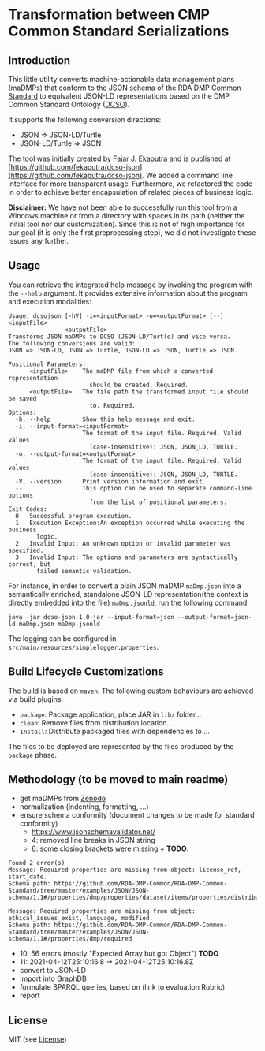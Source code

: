 # Transformation between CMP Common Standard Serializations

## Introduction

This little utility converts machine-actionable data management plans (maDMPs) that conform to the JSON schema of
the [RDA DMP Common Standard](https://github.com/RDA-DMP-Common/RDA-DMP-Common-Standard) to equivalent JSON-LD
representations based on the DMP Common Standard
Ontology ([DCSO](https://github.com/RDA-DMP-Common/RDA-DMP-Common-Standard/tree/master/ontologies)).

It supports the following conversion directions:

* JSON => JSON-LD/Turtle
* JSON-LD/Turtle => JSON

The tool was initially created by [Fajar J. Ekaputra](https://github.com/fekaputra) and is published
at [https://github.com/fekaputra/dcso-json](https://github.com/fekaputra/dcso-json). We added a command line interface
for more transparent usage. Furthermore, we refactored the code in order to achieve better encapsulation of related
pieces of business logic.

**Disclaimer:** We have not been able to successfully run this tool from a Windows machine or from a directory with
spaces in its path (neither the initial tool nor our customization). Since this is not of high importance for our goal
(it is only the first preprocessing step), we did not investigate these issues any further.

## Usage

You can retrieve the integrated help message by invoking the program with the `--help` argument. It provides extensive
information about the program and execution modalities:

```shell
Usage: dcsojson [-hV] -i=<inputFormat> -o=<outputFormat> [--] <inputFile>
                <outputFile>
Transforms JSON maDMPs to DCSO (JSON-LD/Turtle) and vice versa.
The following conversions are valid:
JSON => JSON-LD, JSON => Turtle, JSON-LD => JSON, Turtle => JSON.

Positional Parameters:
      <inputFile>    The maDMP file from which a converted representation
                       should be created. Required.
      <outputFile>   The file path the transformed input file should be saved
                       to. Required.
Options:
  -h, --help         Show this help message and exit.
  -i, --input-format=<inputFormat>
                     The format of the input file. Required. Valid values
                       (case-insensitive): JSON, JSON_LD, TURTLE.
  -o, --output-format=<outputFormat>
                     The format of the input file. Required. Valid values
                       (case-insensitive): JSON, JSON_LD, TURTLE.
  -V, --version      Print version information and exit.
  --                 This option can be used to separate command-line options
                       from the list of positional parameters.
Exit Codes:
  0   Successful program execution.
  1   Execution Exception:An exception occurred while executing the business
        logic.
  2   Invalid Input: An unknown option or invalid parameter was specified.
  3   Invalid Input: The options and parameters are syntactically correct, but
        failed semantic validation.
```

For instance, in order to convert a plain JSON maDMP `maDmp.json` into a semantically enriched, standalone JSON-LD
representation(the context is directly embedded into the file) `maDmp.jsonld`, run the following command:

```shell
java -jar dcso-json-1.0-jar --input-format=json --output-format=json-ld maDmp.json maDmp.jsonld
```

The logging can be configured in `src/main/resources/simplelogger.properties`.

## Build Lifecycle Customizations

The build is based on `maven`. The following custom behaviours are achieved via build plugins:

* `package`: Package application, place JAR in `lib/` folder...
* `clean`: Remove files from distribution location...
* `install`: Distribute packaged files with dependencies to ...

The files to be deployed are represented by the files produced by the `package` phase.

## Methodology (to be moved to main readme)

* get maDMPs from [Zenodo](https://zenodo.org/communities/dast-2021)
* normalization (indenting, formatting, ...)
* ensure schema conformity (document changes to be made for standard conformity)
    * <https://www.jsonschemavalidator.net/>
    * 4: removed line breaks in JSON string
    * 6: some closing brackets were missing + **TODO**:

```text
Found 2 error(s)
Message: Required properties are missing from object: license_ref, start_date.
Schema path: https://github.com/RDA-DMP-Common/RDA-DMP-Common-Standard/tree/master/examples/JSON/JSON-schema/1.1#/properties/dmp/properties/dataset/items/properties/distribution/items/properties/license/items/required

Message: Required properties are missing from object: ethical_issues_exist, language, modified.
Schema path: https://github.com/RDA-DMP-Common/RDA-DMP-Common-Standard/tree/master/examples/JSON/JSON-schema/1.1#/properties/dmp/required
```

  * 10: 56 errors (mostly "Expected Array but got Object") **TODO**
  * 11: 2021-04-12T25:10:16.8 -> 2021-04-12T25:10:16.8Z
* convert to JSON-LD
* import into GraphDB
* formulate SPARQL queries, based on (link to evaluation Rubric)
* report

## License

MIT (see [License](LICENSE))